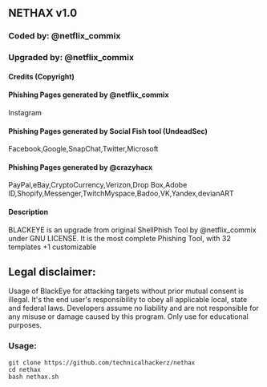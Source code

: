 ## NETHAX v1.0
### Coded by: @netflix_commix 
### Upgraded by: @netflix_commix

#### Credits (Copyright)
#### Phishing Pages generated by @netflix_commix
Instagram
#### Phishing Pages generated by Social Fish tool (UndeadSec) 
Facebook,Google,SnapChat,Twitter,Microsoft
#### Phishing Pages generated by @crazyhacx
PayPal,eBay,CryptoCurrency,Verizon,Drop Box,Adobe ID,Shopify,Messenger,TwitchMyspace,Badoo,VK,Yandex,devianART

#### Description
BLACKEYE is an upgrade from original ShellPhish Tool by @netflix_commix under GNU LICENSE. It is the most complete Phishing Tool,  with 32 templates +1 customizable

## Legal disclaimer:
Usage of BlackEye for attacking targets without prior mutual consent is illegal. It's the end user's responsibility to obey all applicable local, state and federal laws. Developers assume no liability and are not responsible for any misuse or damage caused by this program. Only use for educational purposes.


### Usage:
```
git clone https://github.com/technicalhackerz/nethax
cd nethax
bash nethax.sh
```